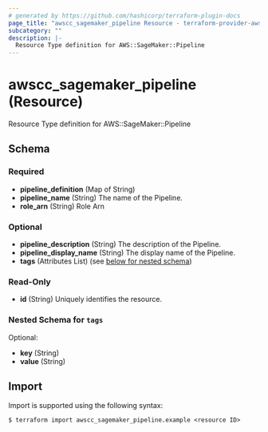 ```yaml
---
# generated by https://github.com/hashicorp/terraform-plugin-docs
page_title: "awscc_sagemaker_pipeline Resource - terraform-provider-awscc"
subcategory: ""
description: |-
  Resource Type definition for AWS::SageMaker::Pipeline
---
```


# awscc_sagemaker_pipeline (Resource)

Resource Type definition for AWS::SageMaker::Pipeline



<!-- schema generated by tfplugindocs -->
## Schema

### Required

- **pipeline_definition** (Map of String)
- **pipeline_name** (String) The name of the Pipeline.
- **role_arn** (String) Role Arn

### Optional

- **pipeline_description** (String) The description of the Pipeline.
- **pipeline_display_name** (String) The display name of the Pipeline.
- **tags** (Attributes List) (see [below for nested schema](#nestedatt--tags))

### Read-Only

- **id** (String) Uniquely identifies the resource.

<a id="nestedatt--tags"></a>
### Nested Schema for `tags`

Optional:

- **key** (String)
- **value** (String)

## Import

Import is supported using the following syntax:

```shell
$ terraform import awscc_sagemaker_pipeline.example <resource ID>
```

